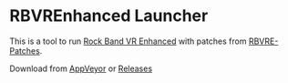# RBVREnhanced Launcher

This is a tool to run [Rock Band VR Enhanced](https://github.com/RBEnhanced/RBVREnhanced) with patches from [RBVRE-Patches](https://github.com/LlysiX/RBVRE-Patches).

Download from [AppVeyor](https://ci.appveyor.com/project/LlysiX/rbvre-launcher/build/artifacts) or [Releases](https://github.com/LlysiX/RBVRE-Launcher/releases/latest)
